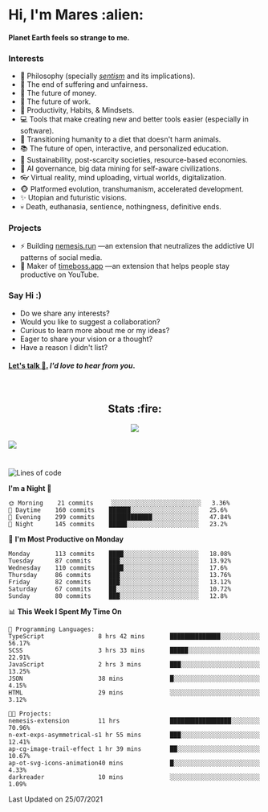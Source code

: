 <h1>Hi, I'm Mares :alien:</h1>

#### Planet Earth feels so strange to me.

### **Interests**

- 🌊 Philosophy (specially [_sentism_][sentismmedium] and its implications).
- 🎯 The end of suffering and unfairness.
- 💸 The future of money.
- 💼 The future of work.
- 🧠 Productivity, Habits, & Mindsets.
- 💻 Tools that make creating new and better tools easier (especially in software).
- 🥗 Transitioning humanity to a diet that doesn't harm animals.
- 📚 The future of open, interactive, and personalized education.
- 🌱 Sustainability, post-scarcity societies, resource-based economies.
- 🤖 AI governance, big data mining for self-aware civilizations.
- 👓 Virtual reality, mind uploading, virtual worlds, digitalization.
- 🐵 Platformed evolution, transhumanism, accelerated development.
- ✨ Utopian and futuristic visions.
- 💀 Death, euthanasia, sentience, nothingness, definitive ends.


### **Projects**

- ⚡ Building [nemesis.run](https://nemesis.run) —an extension that neutralizes the addictive UI patterns of social media.
- 💎 Maker of [timeboss.app](https://timeboss.app) —an extension that helps people stay productive on YouTube.


### **Say Hi :)**

- Do we share any interests?
- Would you like to suggest a collaboration?
- Curious to learn more about me or my ideas?
- Eager to share your vision or a thought?
- Have a reason I didn't list?

#### [Let's talk :wave:.](mailto:mareszhar@gmail.com) _I'd love to hear from you_.

[sentismmedium]: https://medium.com/@mareszhar/born-a-prisoner-a-reflection-about-life-its-struggles-and-a-plan-to-escape-d8566ce9b026

<br>

<h2 align="center">Stats :fire:</h2>

<div align="center">
  <img src="https://github-readme-streak-stats.herokuapp.com?user=mareszhar&theme=black-ice&hide_border=true&stroke=FFFFFF15&ring=DF8FFE&fire=DF8FFE&currStreakLabel=DF8FFE&background=1A232A&currStreakNum=86FFAB">
</div>

<!-- Add or remove this: &dates=B1AAB3FF at the end of the streak stats URL if they get bugged and aren't updating -->

<br>

<img src="https://activity-graph.herokuapp.com/graph?username=mareszhar&theme=nord&bg_color=00000000&color=979797&line=DF8FFE&point=00000000&area=true&hide_border=true">

<br>

<h1></h1>

<!--START_SECTION:waka-->
![Lines of code](https://img.shields.io/badge/From%20Hello%20World%20I%27ve%20Written-102580%20lines%20of%20code-blue)

**I'm a Night 🦉** 

```text
🌞 Morning    21 commits     ░░░░░░░░░░░░░░░░░░░░░░░░░   3.36% 
🌆 Daytime    160 commits    ██████░░░░░░░░░░░░░░░░░░░   25.6% 
🌃 Evening    299 commits    ████████████░░░░░░░░░░░░░   47.84% 
🌙 Night      145 commits    █████░░░░░░░░░░░░░░░░░░░░   23.2%

```
📅 **I'm Most Productive on Monday** 

```text
Monday       113 commits    ████░░░░░░░░░░░░░░░░░░░░░   18.08% 
Tuesday      87 commits     ███░░░░░░░░░░░░░░░░░░░░░░   13.92% 
Wednesday    110 commits    ████░░░░░░░░░░░░░░░░░░░░░   17.6% 
Thursday     86 commits     ███░░░░░░░░░░░░░░░░░░░░░░   13.76% 
Friday       82 commits     ███░░░░░░░░░░░░░░░░░░░░░░   13.12% 
Saturday     67 commits     ██░░░░░░░░░░░░░░░░░░░░░░░   10.72% 
Sunday       80 commits     ███░░░░░░░░░░░░░░░░░░░░░░   12.8%

```


📊 **This Week I Spent My Time On** 

```text
💬 Programming Languages: 
TypeScript               8 hrs 42 mins       ██████████████░░░░░░░░░░░   56.17% 
SCSS                     3 hrs 33 mins       █████░░░░░░░░░░░░░░░░░░░░   22.91% 
JavaScript               2 hrs 3 mins        ███░░░░░░░░░░░░░░░░░░░░░░   13.25% 
JSON                     38 mins             █░░░░░░░░░░░░░░░░░░░░░░░░   4.15% 
HTML                     29 mins             ░░░░░░░░░░░░░░░░░░░░░░░░░   3.12%

🐱‍💻 Projects: 
nemesis-extension        11 hrs              █████████████████░░░░░░░░   70.96% 
n-ext-exps-asymmetrical-s1 hr 55 mins        ███░░░░░░░░░░░░░░░░░░░░░░   12.41% 
ap-cg-image-trail-effect 1 hr 39 mins        ██░░░░░░░░░░░░░░░░░░░░░░░   10.67% 
ap-ot-svg-icons-animation40 mins             █░░░░░░░░░░░░░░░░░░░░░░░░   4.33% 
darkreader               10 mins             ░░░░░░░░░░░░░░░░░░░░░░░░░   1.09%

```


 Last Updated on 25/07/2021
<!--END_SECTION:waka-->

